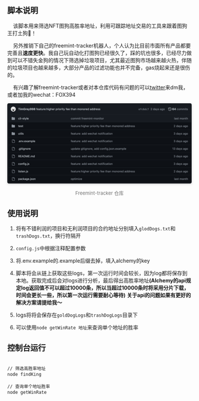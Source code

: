 ## 脚本说明
&nbsp;&nbsp;&nbsp;&nbsp;该脚本用来筛选NFT图狗高胜率地址，利用可跟踪地址交易的工具来跟着图狗王打土狗🐶！

&nbsp;&nbsp;&nbsp;&nbsp;另外推销下自己的freemint-tracker机器人，个人认为比目前市面所有产品都要完善且<b>速度更快</b>。我自己玩自动化打图狗已经很久了，踩的坑也很多，已经尽力做到可以不错失金狗的情况下筛选掉垃圾项目，尤其最近图狗市场越来越火热，伴随的垃圾项目也越来越多，大部分产品的过滤功能也并不完备，gas烧起来还是很伤的。

&nbsp;&nbsp;&nbsp;&nbsp;有兴趣了解freemint-tracker或者对本仓库代码有问题的可以[twitter](https://twitter.com/xof2021)来dm我，或者加我的wechat：FOX394
<div align="center">
    <img style="border-radius: 0.3125em;
    box-shadow: 0 2px 4px 0 rgba(34,36,38,.12),0 2px 10px 0 rgba(34,36,38,.08);" 
    src="https://github.com/TimGrey998/img/blob/main/freemint-tracker.png">
    <br>
    <p style="opacity: 0.6;font-size: small;">Freemint-tracker 仓库</p>
</div>

## 使用说明

1. 将有不错利润的项目和无利润项目的合约地址分别填入`glodDogs.txt`和`trashDogs.txt`，换行符隔开

2. `config.js`中根据注释配置参数

3. 将.env.example的.example后缀去掉，填入alchemy的key

4. 脚本将会从链上获取这些logs，第一次运行时间会较长，因为log都将保存到本地。获取完成后会对logs进行分析，最后得出高胜率地址<b>(Alchemy的api规定log返回值不可以超过10000条，所以当超过10000条时将采用分片下载，时间会更长一些，所以第一次运行需要耐心等待)</b>
<b>关于api的问题如果有更好的解决方案请提给我～</b>

5. logs将将会保存在`goldDogLogs`和`trashDogLogs`目录下

6. 可以使用`node getWinRate 地址`来查询单个地址的胜率

## 控制台运行

``` shell

// 筛选高胜率地址
node findKing

// 查询单个地址胜率
node getWinRate

```
